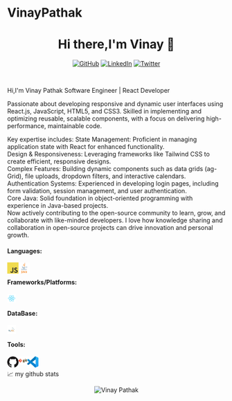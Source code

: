 # VinayPathak

<h1 align="center">Hi there,I'm Vinay 👋</h1>

<p align="center">
  <a href="https://github.com/peterthehan">
    <picture>
      <source media="(prefers-color-scheme: dark)" srcset="https://github.com/vinaypathak01">
      <img alt="GitHub" title="GitHub" height="48" width="48" src="https://github.com/vinaypathak01"></picture></a>
  <a href="https://www.linkedin.com/in/vinaypathakk/">
    <img alt="LinkedIn" title="LinkedIn" height="48" width="48" src="https://www.linkedin.com/in/vinaypathakk/"></a>
  <a href="https://twitter.com/the_vinaypathak">
    <img alt="Twitter" title="Twitter" height="48" width="48" src="https://twitter.com/the_vinaypathak"></a>
</p>
<br />


Hi,I'm Vinay Pathak
Software Engineer | React Developer

Passionate about developing responsive and dynamic user interfaces using React.js, JavaScript, HTML5, and CSS3. Skilled in implementing and optimizing reusable, scalable components, with a focus on delivering high-performance, maintainable code.

Key expertise includes:
State Management: Proficient in managing application state with React for enhanced functionality.<br />
Design & Responsiveness: Leveraging frameworks like Tailwind CSS to create efficient, responsive designs.<br />
Complex Features: Building dynamic components such as data grids (ag-Grid), file uploads, dropdown filters, and interactive calendars.<br />
Authentication Systems: Experienced in developing login pages, including form validation, session management, and user authentication.<br />
Core Java: Solid foundation in object-oriented programming with experience in Java-based projects.<br />
Now actively contributing to the open-source community to learn, grow, and collaborate with like-minded developers. I love how knowledge sharing and collaboration in open-source projects can drive innovation and personal growth.
<br />


#### Languages:
<img align="left" alt="JavaScript" width="26px" src="https://raw.githubusercontent.com/github/explore/80688e429a7d4ef2fca1e82350fe8e3517d3494d/topics/javascript/javascript.png" />
<img align="left" alt="Java" width="26px" src="https://raw.githubusercontent.com/github/explore/80688e429a7d4ef2fca1e82350fe8e3517d3494d/topics/java/java.png" />
<br/>  

#### Frameworks/Platforms:
<img align="left" height="20" src="https://raw.githubusercontent.com/github/explore/80688e429a7d4ef2fca1e82350fe8e3517d3494d/topics/react/react.png">  
<br/>  

#### DataBase: 
<img align="left" height="20" src="https://raw.githubusercontent.com/github/explore/80688e429a7d4ef2fca1e82350fe8e3517d3494d/topics/mysql/mysql.png">  
<br/>  


#### Tools:
<img align="left" alt="GitHub" width="26px" src="https://raw.githubusercontent.com/github/explore/78df643247d429f6cc873026c0622819ad797942/topics/github/github.png" />
<img align="left" height="20" src="https://raw.githubusercontent.com/github/explore/80688e429a7d4ef2fca1e82350fe8e3517d3494d/topics/git/git.png">
<img align="left" alt="Visual Studio Code" width="26px" src="https://raw.githubusercontent.com/github/explore/78df643247d429f6cc873026c0622819ad797942/topics/visual-studio-code/visual-studio-code.png" />
<br/>  


📈 my github stats

<p align="center"/> <img src="https://github-readme-stats.vercel.app/api?username=vinaypathak01&show_icons=true&theme=gotham" alt="Vinay Pathak" />
